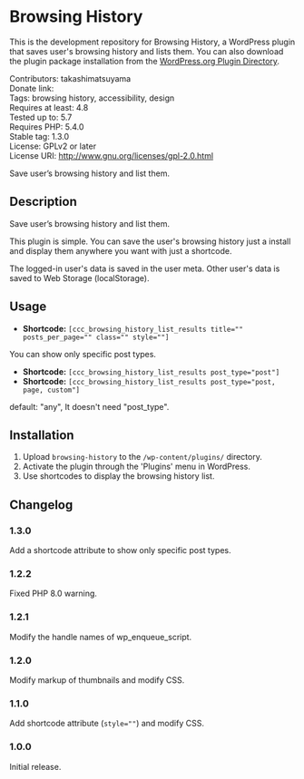 # Browsing History

This is the development repository for Browsing History, a WordPress plugin that saves user's browsing history and lists them. You can also download the plugin package installation from the [WordPress.org Plugin Directory](https://wordpress.org/plugins/browsing-history/).

Contributors: takashimatsuyama  
Donate link:  
Tags: browsing history, accessibility, design  
Requires at least: 4.8  
Tested up to: 5.7  
Requires PHP: 5.4.0  
Stable tag: 1.3.0  
License: GPLv2 or later  
License URI: http://www.gnu.org/licenses/gpl-2.0.html  

Save user’s browsing history and list them.

##  Description

Save user’s browsing history and list them.

This plugin is simple. You can save the user's browsing history just a install and display them anywhere you want with just a shortcode.

The logged-in user's data is saved in the user meta. Other user's data is saved to Web Storage (localStorage).

##  Usage

* **Shortcode:** `[ccc_browsing_history_list_results title="" posts_per_page="" class="" style=""]`

You can show only specific post types.
* **Shortcode:** `[ccc_browsing_history_list_results post_type="post"]`
* **Shortcode:** `[ccc_browsing_history_list_results post_type="post, page, custom"]`

default: "any", It doesn't need "post_type".

##  Installation

1. Upload `browsing-history` to the `/wp-content/plugins/` directory.
2. Activate the plugin through the 'Plugins' menu in WordPress.
3. Use shortcodes to display the browsing history list.

##  Changelog

### 1.3.0
Add a shortcode attribute to show only specific post types.

### 1.2.2
Fixed PHP 8.0 warning.

### 1.2.1
Modify the handle names of wp_enqueue_script.

### 1.2.0
Modify markup of thumbnails and modify CSS.

### 1.1.0
Add shortcode attribute (`style=""`) and modify CSS.

### 1.0.0
Initial release.